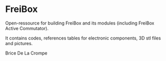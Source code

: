# FreiBox
Open-ressource for building FreiBox and its modules (including FreiBox Active Commutator).

It contains codes, references tables for electronic components, 3D stl files and pictures.

Brice De La Crompe
